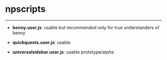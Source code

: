 # npscripts
---

- **benny.user.js**: usable but recommended only for true understanders of benny

- **quickquests.user.js**: usable

- **universalsidebar.user.js**: usable prototype/alpha
